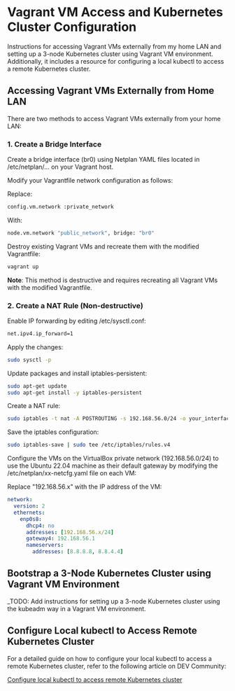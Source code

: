 # Vagrant VM Access and Kubernetes Cluster Configuration
Instructions for accessing Vagrant VMs externally from my home LAN and setting up a 3-node Kubernetes cluster using Vagrant VM environment. Additionally, it includes a resource for configuring a local kubectl to access a remote Kubernetes cluster.

## Accessing Vagrant VMs Externally from Home LAN
There are two methods to access Vagrant VMs externally from your home LAN:

### 1. Create a Bridge Interface
Create a bridge interface (br0) using Netplan YAML files located in /etc/netplan/... on your Vagrant host.

Modify your Vagrantfile network configuration as follows:

Replace:
```bash
config.vm.network :private_network
```
With:
```bash
node.vm.network "public_network", bridge: "br0"
```
Destroy existing Vagrant VMs and recreate them with the modified Vagrantfile:
```bash
vagrant up
```
**Note**: This method is destructive and requires recreating all Vagrant VMs with the modified Vagrantfile.

### 2. Create a NAT Rule (Non-destructive)
Enable IP forwarding by editing /etc/sysctl.conf:
```bash
net.ipv4.ip_forward=1
```
Apply the changes:
```bash
sudo sysctl -p
```
Update packages and install iptables-persistent:
```bash
sudo apt-get update
sudo apt-get install -y iptables-persistent
```
Create a NAT rule:
```bash
sudo iptables -t nat -A POSTROUTING -s 192.168.56.0/24 -o your_interface_name -j MASQUERADE
```
Save the iptables configuration:
```bash
sudo iptables-save | sudo tee /etc/iptables/rules.v4
```
Configure the VMs on the VirtualBox private network (192.168.56.0/24) to use the Ubuntu 22.04 machine as their default gateway by modifying the /etc/netplan/xx-netcfg.yaml file on each VM:

Replace "192.168.56.x" with the IP address of the VM:
```yaml
network:
  version: 2
  ethernets:
    enp0s8:
      dhcp4: no
      addresses: [192.168.56.x/24]
      gateway4: 192.168.56.1
      nameservers:
        addresses: [8.8.8.8, 8.8.4.4]
```

## Bootstrap a 3-Node Kubernetes Cluster using Vagrant VM Environment
_TODO: Add instructions for setting up a 3-node Kubernetes cluster using the kubeadm way in a Vagrant VM environment.

## Configure Local kubectl to Access Remote Kubernetes Cluster
For a detailed guide on how to configure your local kubectl to access a remote Kubernetes cluster, refer to the following article on DEV Community:

[Configure local kubectl to access remote Kubernetes cluster](https://dev.to/plutov/configure-local-kubectl-to-access-remote-kubernetes-cluster-2h2o)
